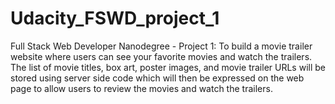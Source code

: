 # Udacity_FSWD_project_1
Full Stack Web Developer Nanodegree - Project 1: To build a movie trailer website where users can see your favorite movies and watch the trailers. The list of movie titles, box art, poster images, and movie trailer URLs will be stored using server side code which will then be expressed on the web page to allow users to review the movies and watch the trailers.
